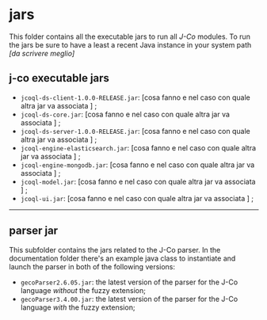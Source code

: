 # jars
This folder contains all the executable jars to run all _J-Co_ modules.
To run the jars be sure to have a least a recent Java instance in your system path _[da scrivere meglio]_

## j-co executable jars
 * `jcoql-ds-client-1.0.0-RELEASE.jar`: [cosa fanno e nel caso con quale altra jar va associata ] ;
 * `jcoql-ds-core.jar`: [cosa fanno e nel caso con quale altra jar va associata ] ;
 * `jcoql-ds-server-1.0.0-RELEASE.jar`: [cosa fanno e nel caso con quale altra jar va associata ] ;	
 * `jcoql-engine-elasticsearch.jar`: [cosa fanno e nel caso con quale altra jar va associata ] ;	
 * `jcoql-engine-mongodb.jar`: [cosa fanno e nel caso con quale altra jar va associata ] ;
 * `jcoql-model.jar`: [cosa fanno e nel caso con quale altra jar va associata ] ;	
 * `jcoql-ui.jar`: [cosa fanno e nel caso con quale altra jar va associata ] ;

--------------------
## parser jar
This subfolder contains the jars related to the J-Co parser.
In the documentation folder there's an example java class to instantiate and launch the parser in both of the following versions:
 * `gecoParser2.6.05.jar`: the latest version of the parser for the J-Co language _without_ the fuzzy extension; 
 * `gecoParser3.4.00.jar`: the latest version of the parser for the J-Co language _with_ the fuzzy extension;
